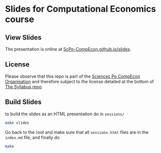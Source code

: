 # Slides for Computational Economics course


## View Slides

The presentation is online at [ScPo-CompEcon.github.io/slides](http://scpo-compecon.github.io/slides). 

## License

Please observe that this repo is part of the [Sciences Po CompEcon Organisation](https://github.com/ScPo-CompEcon) and therefore subject to the license detailed at the bottom of [The Syllabus repo](https://github.com/ScPo-CompEcon/Syllabus).

## Build Slides

to build the slides as an HTML presentation do in `sessions/`

```bash
make slides
```

Go back to the root and make sure that all `sessionx.html` files are in the `index.md` file, and finally do 

```bash
make 
```
